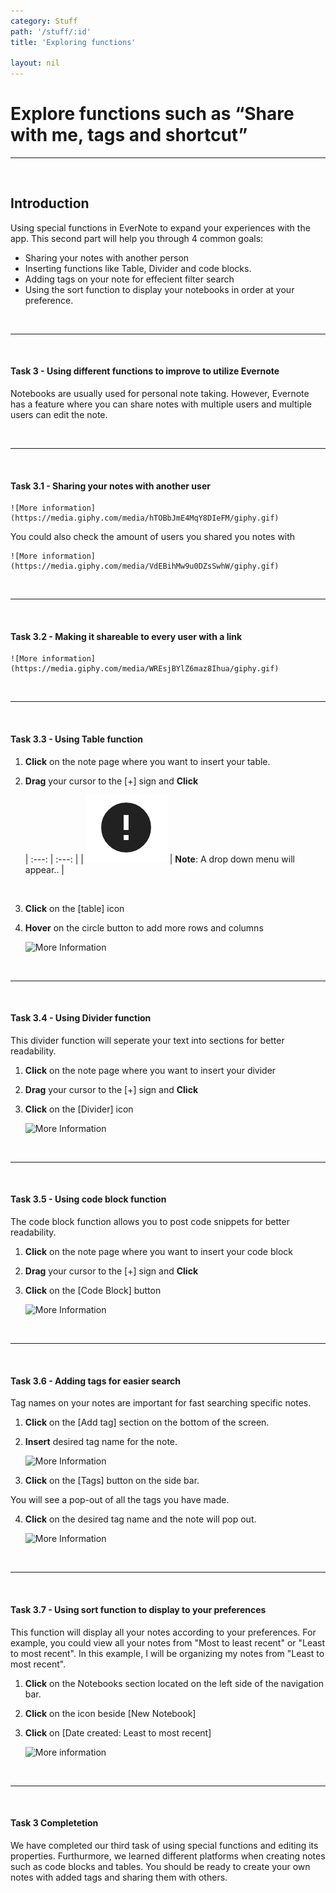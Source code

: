 ```yaml
---
category: Stuff
path: '/stuff/:id'
title: 'Exploring functions'

layout: nil
---
```


# Explore functions such as “Share with me, tags and shortcut”

___

<br>

## Introduction

Using special functions in EverNote to expand your experiences with the app. This second part will help you through 4 common goals:

- Sharing your notes with another person
- Inserting functions like Table, Divider and code blocks.
- Adding tags on your note for effecient filter search
- Using the sort function to display your notebooks in order at your preference.

<br>

___

<br>

#### Task 3 - Using different functions to improve to utilize Evernote

Notebooks are usually used for personal note taking. However, Evernote has a feature where you can share notes with multiple users and multiple users can edit the note.

<br>

___

<br>

#### Task 3.1 - Sharing your notes with another user

    ![More information](https://media.giphy.com/media/hTOBbJmE4MqY8DIeFM/giphy.gif)

You could also check the amount of users you shared you notes with

    ![More information](https://media.giphy.com/media/VdEBihMw9u0DZsSwhW/giphy.gif)

<br>

___

<br>

#### Task 3.2 - Making it shareable to every user with a link

    ![More information](https://media.giphy.com/media/WREsjBYlZ6maz8Ihua/giphy.gif)

<br>

___

<br>

#### Task 3.3 - Using Table function

1. **Click** on the note page where you want to insert your table.

2. **Drag** your cursor to the [+] sign and **Click**

    | :---: | :---: |
| <img src="https://raw.githubusercontent.com/SkylarZhao6/EvernoteGuide/gh-pages/images/MoreInformation.png" id="note"> | **Note**: A drop down menu will appear.. |

    <br>

3. **Click** on the [table] icon

4. **Hover** on the circle button to add more rows and columns

    ![More Information](https://media.giphy.com/media/Jq7PNie5WfAoX7QJnB/giphy.gif)

<br>

___

<br>

#### Task 3.4 - Using Divider function

This divider function will seperate your text into sections for better readability.

1. **Click** on the note page where you want to insert your divider

2. **Drag** your cursor to the [+] sign and **Click**

3. **Click** on the [Divider] icon

    ![More Information](https://media.giphy.com/media/QxGQKoCdNcm8ncZh40/giphy.gif)

<br>

___

<br>

#### Task 3.5 - Using code block function

The code block function allows you to post code snippets for better readability.

1. **Click** on the note page where you want to insert your code block

2. **Drag** your cursor to the [+] sign and **Click**

3. **Click** on the [Code Block] button

    ![More Information](https://media.giphy.com/media/SskhcftptamsAVO5f1/giphy.gif)

<br>

___

<br>

#### Task 3.6 - Adding tags for easier search

Tag names on your notes are important for fast searching specific notes.

1. **Click** on the [Add tag] section on the bottom of the screen.

2. **Insert** desired tag name for the note.

    ![More Information](https://media.giphy.com/media/lp8G2E9paNj4wEQBk0/giphy.gif)

3. **Click** on the [Tags] button on the side bar.

You will see a pop-out of all the tags you have made.

4. **Click** on the desired tag name and the note will pop out.

    ![More Information](https://media.giphy.com/media/TEuJji4lUGEjOtHRqu/giphy.gif)

<br>

___

<br>

#### Task 3.7 - Using sort function to display to your preferences

This function will display all your notes according to your preferences.
For example, you could view all your notes from "Most to least recent" or "Least to most recent".
In this example, I will be organizing my notes from "Least to most recent".

1. **Click** on the Notebooks section located on the left side of the navigation bar.

2. **Click** on the icon beside [New Notebook]

3. **Click** on [Date created: Least to most recent]

    ![More information](https://media.giphy.com/media/h2Z4fH47HGRVRrEX0K/giphy.gif)

<br>

___

<br>

#### Task 3 Completetion

We have completed our third task of using special functions and editing its properties. Furthurmore, we learned different platforms when creating notes such as code blocks and tables. You should be ready to create your own notes with added tags and sharing them with others.
